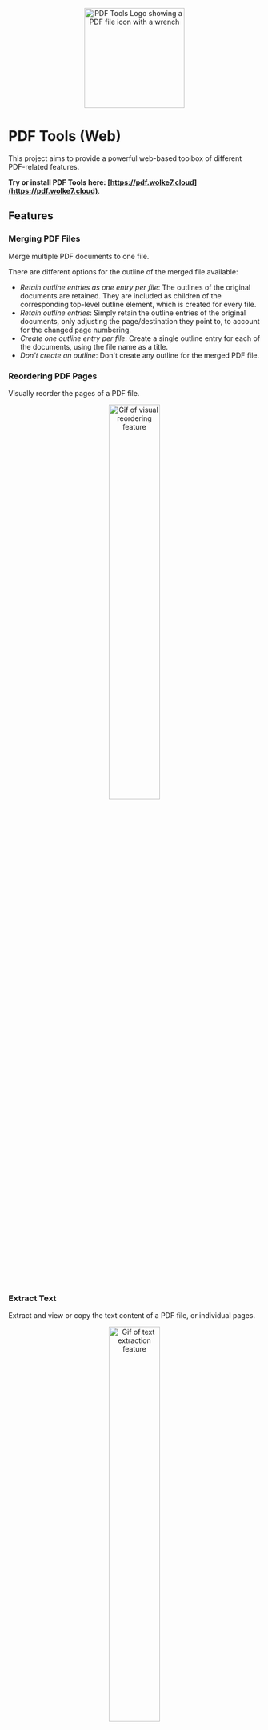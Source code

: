 
<p align="center">
<img style="width: 200px" src="https://user-images.githubusercontent.com/20766652/235507439-7ffdd1f8-56b7-4a5a-817e-be2ebc06d50b.svg" alt="PDF Tools Logo showing a PDF file icon with a wrench" />
</p>

# PDF Tools (Web)
This project aims to provide a powerful web-based toolbox of different PDF-related features.

**Try or install PDF Tools here: [https://pdf.wolke7.cloud](https://pdf.wolke7.cloud)**.

## Features

### Merging PDF Files
Merge multiple PDF documents to one file.

There are different options for the outline of the merged file available:
- _Retain outline entries as one entry per file_: The outlines of the original documents are retained. They are included as children of the corresponding top-level outline element, which is created for every file.
- _Retain outline entries_: Simply retain the outline entries of the original documents, only adjusting the page/destination they point to, to account for the changed page numbering.
- _Create one outline entry per file_: Create a single outline entry for each of the documents, using the file name as a title.
- _Don't create an outline_: Don't create any outline for the merged PDF file.

### Reordering PDF Pages
Visually reorder the pages of a PDF file.

<p align="center">
<img style="display: block; width: 45%" src="https://github.com/aarkue/pdf-tools-web/assets/20766652/441612ee-56e8-4b2c-bedc-26789e5a2a73" alt="Gif of visual reordering feature"/>
</p>

### Extract Text
Extract and view or copy the text content of a PDF file, or individual pages.
<p align="center">
<img style="display: block; width: 45%" src="https://github.com/aarkue/pdf-tools-web/assets/20766652/b4f0c028-723d-495c-a0e6-d622d0fba701" alt="Gif of text extraction feature"/>
</p>


### Automatically Crop PDF
Crop PDF pages automatically to their content.
<p align="center">
<img style="display: block; width: 45%" src="https://github.com/aarkue/pdf-tools-web/assets/20766652/fe7cb33c-0d8e-4bb0-b3c0-92f82216ee63" alt="Gif of auto-crop feature"/>
</p>

### Offline Use
The web app hosted at **[https://pdf.wolke7.cloud](https://pdf.wolke7.cloud)** is a progressive web app (PWA).
You can use it offline (after first visit) and even install it to have it easily available.

## Screenshots
<p align="center">
<img style="display: block; width: 45%" src="https://user-images.githubusercontent.com/20766652/235502732-4b21e6f1-5fdf-4ce7-a9cd-438dfb633f98.png" alt="Screenshot of user interface in light mode"/>
<img  style="display: block; width: 45%" src="https://user-images.githubusercontent.com/20766652/235502851-e78a3e23-e9d6-48d5-932d-1ac302ad860a.png" alt="Screenshot of user interface in dark mode"/>
</p>
<p align="center">
<img src="https://user-images.githubusercontent.com/20766652/235502512-d9395cc6-a2fb-40dc-9674-6f9103eb06ab.png" alt="Screenshot of user interface in light mode"/>
</p>


## Project Structure
This project uses Typescript.
The Web App (PWA) is implemented using Next.JS (React) and Tailwind CSS.

The main PDF merging and outline processing work is done in the following files: `lib/pdf-outline-helper.ts` and `components/PDFMagic.tsx`.

This project makes heavy use of the `pdf-lib` JavaScript library for PDF manipulation.
See also [https://pdf-lib.js.org](https://pdf-lib.js.org), [https://github.com/Hopding/pdf-lib](https://github.com/Hopding/pdf-lib) and its fork used in this project: [https://github.com/cantoo-scribe/pdf-lib](https://github.com/cantoo-scribe/pdf-lib).



